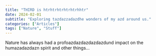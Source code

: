 ```yaml
---
title: "THIRD is htrhtrhtrhtrhtrhhtr"
date: 2024-02-01
subtitle: "Exploring tazdazzadazdhe wonders of my azd around us."
categories: ["Articles"]
tags: ["Nature", "Stuff"]
---
```


Nature has always had a profoazdazdazdazdazdund impact on the humazadazdazn spirit and other things...

